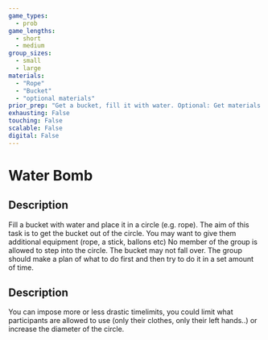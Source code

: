 ```yaml
---
game_types:
  - prob
game_lengths:
  - short
  - medium
group_sizes:
  - small
  - large
materials:
  - "Rope"
  - "Bucket"
  - "optional materials"
prior_prep: "Get a bucket, fill it with water. Optional: Get materials for retrieving the bucket."
exhausting: False
touching: False
scalable: False
digital: False
---
```

# Water Bomb

## Description
Fill a bucket with water and place it in a circle (e.g. rope). The aim of this task is to get the bucket out of the circle. You may want to give them additional equipment (rope, a stick, ballons etc) No member of the group is allowed to step into the circle. The bucket may not fall over. The group should make a plan of what to do first and then try to do it in a set amount of time.

## Description
You can impose more or less drastic timelimits, you could limit what participants are allowed to use (only their clothes, only their left hands..) or increase the diameter of the circle.
